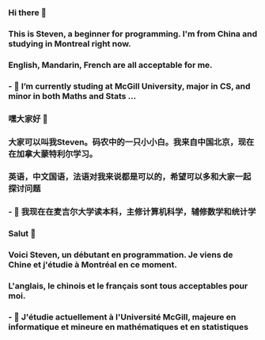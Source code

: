 ### Hi there 👋
### This is Steven, a beginner for programming. I'm from China and studying in Montreal right now.
### English, Mandarin, French are all acceptable for me.
### - 🔭 I’m currently studing at McGill University, major in CS, and minor in both Maths and Stats ...

### 嘿大家好 👋
### 大家可以叫我Steven。码农中的一只小小白。我来自中国北京，现在在加拿大蒙特利尔学习。
### 英语，中文国语，法语对我来说都是可以的，希望可以多和大家一起探讨问题
### - 🔭 我现在在麦吉尔大学读本科，主修计算机科学，辅修数学和统计学

### Salut 👋
### Voici Steven, un débutant en programmation. Je viens de Chine et j'étudie à Montréal en ce moment.
### L'anglais, le chinois et le français sont tous acceptables pour moi.
### - 🔭 J'étudie actuellement à l'Université McGill, majeure en informatique et mineure en mathématiques et en statistiques

